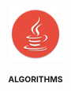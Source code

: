 <p align="center">
<img src="https://raw.githubusercontent.com/TheGreatDemetrius/Algorithms/main/java.png" alt="logo" width="110" height="110">
<h3 align="center">ALGORITHMS</h3>
